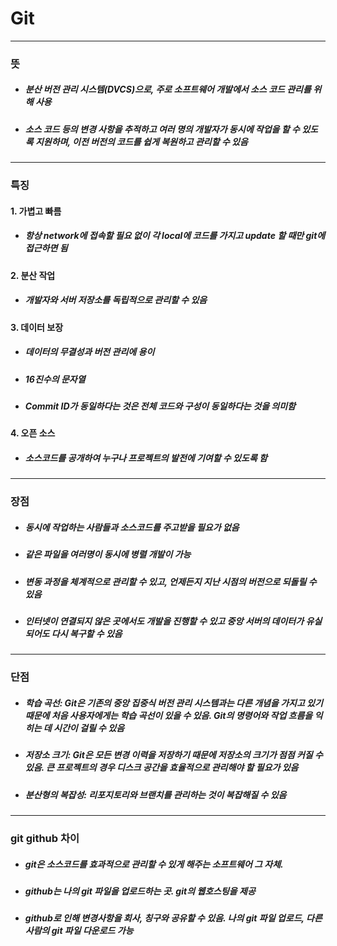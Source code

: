 # Git
---
### 뜻
* ##### 분산 버전 관리 시스템(DVCS)으로, 주로 소프트웨어 개발에서 소스 코드 관리를 위해 사용 
* ##### 소스 코드 등의 변경 사항을 추적하고 여러 명의 개발자가 동시에 작업을 할 수 있도록 지원하며, 이전 버전의 코드를 쉽게 복원하고 관리할 수 있음
---
### 특징
#### 1. 가볍고 빠름
* ##### 항상 network에 접속할 필요 없이 각 local에 코드를 가지고 update 할 때만 git에 접근하면 됨
#### 2. 분산 작업
* ##### 개발자와 서버 저장소를 독립적으로 관리할 수 있음
#### 3. 데이터 보장
* ##### 데이터의 무결성과 버전 관리에 용이
* ##### 16진수의 문자열
* ##### Commit ID가 동일하다는 것은 전체 코드와 구성이 동일하다는 것을 의미함
#### 4. 오픈 소스
* ##### 소스코드를 공개하여 누구나 프로젝트의 발전에 기여할 수 있도록 함
---
### 장점
* ##### 동시에 작업하는 사람들과 소스코드를 주고받을 필요가 없음
* ##### 같은 파일을 여러명이 동시에 병렬 개발이 가능
* ##### 변동 과정을 체계적으로 관리할 수 있고, 언제든지 지난 시점의 버전으로 되돌릴 수 있음
* ##### 인터넷이 연결되지 않은 곳에서도 개발을 진행할 수 있고 중앙 서버의 데이터가 유실되어도 다시 복구할 수 있음
---
### 단점
* ##### 학습 곡선: Git은 기존의 중앙 집중식 버전 관리 시스템과는 다른 개념을 가지고 있기 때문에 처음 사용자에게는 학습 곡선이 있을 수 있음. Git의 명령어와 작업 흐름을 익히는 데 시간이 걸릴 수 있음
* ##### 저장소 크기: Git은 모든 변경 이력을 저장하기 때문에 저장소의 크기가 점점 커질 수 있음. 큰 프로젝트의 경우 디스크 공간을 효율적으로 관리해야 할 필요가 있음
* ##### 분산형의 복잡성: 리포지토리와 브랜치를 관리하는 것이 복잡해질 수 있음
---
### git github 차이
* ##### git은 소스코드를 효과적으로 관리할 수 있게 해주는 소프트웨어 그 자체.
* ##### github는 나의 git 파일을 업로드하는 곳. git의 웹호스팅을 제공
* ##### github로 인해 변경사항을 회사, 칭구와 공유할 수 있음. 나의 git 파일 업로드, 다른 사람의 git 파일 다운로드 가능
